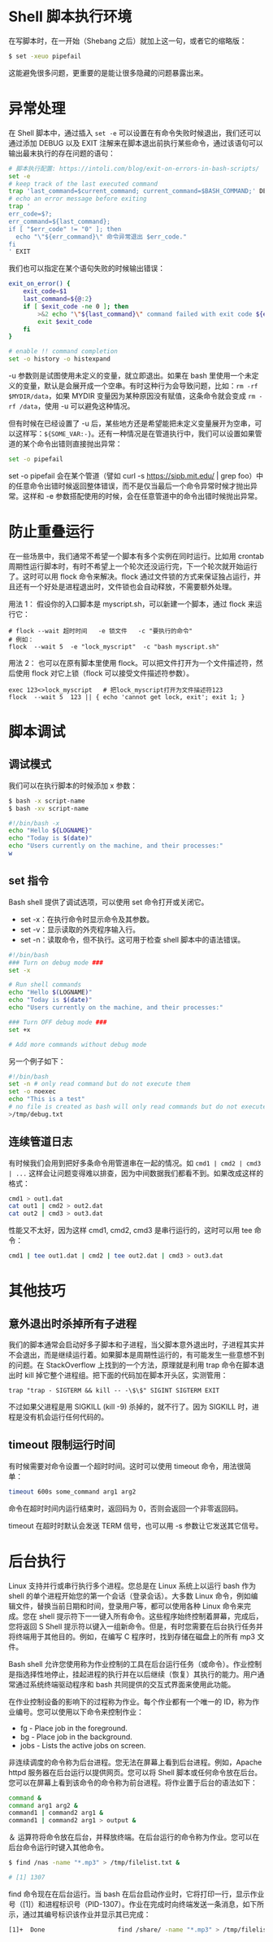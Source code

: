 # Shell 脚本执行环境

在写脚本时，在一开始（Shebang 之后）就加上这一句，或者它的缩略版：

```sh
$ set -xeuo pipefail
```

这能避免很多问题，更重要的是能让很多隐藏的问题暴露出来。

# 异常处理

在 Shell 脚本中，通过插入 `set -e` 可以设置在有命令失败时候退出，我们还可以通过添加 DEBUG 以及 EXIT 注解来在脚本退出前执行某些命令，通过该语句可以输出最末执行的存在问题的语句：

```sh
# 脚本执行配置: https://intoli.com/blog/exit-on-errors-in-bash-scripts/
set -e
# keep track of the last executed command
trap 'last_command=$current_command; current_command=$BASH_COMMAND;' DEBUG
# echo an error message before exiting
trap '
err_code=$?;
err_command=${last_command};
if [ "$err_code" != "0" ]; then
  echo "\"${err_command}\" 命令异常退出 $err_code."
fi
' EXIT
```

我们也可以指定在某个语句失败的时候输出错误：

```sh
exit_on_error() {
    exit_code=$1
    last_command=${@:2}
    if [ $exit_code -ne 0 ]; then
        >&2 echo "\"${last_command}\" command failed with exit code ${exit_code}."
        exit $exit_code
    fi
}

# enable !! command completion
set -o history -o histexpand
```

-u 参数则是试图使用未定义的变量，就立即退出。如果在 bash 里使用一个未定义的变量，默认是会展开成一个空串。有时这种行为会导致问题，比如：`rm -rf $MYDIR/data`，如果 MYDIR 变量因为某种原因没有赋值，这条命令就会变成 `rm -rf /data`，使用 -u 可以避免这种情况。

但有时候在已经设置了 -u 后，某些地方还是希望能把未定义变量展开为空串，可以这样写：`${SOME_VAR:-}`。还有一种情况是在管道执行中，我们可以设置如果管道的某个命令出错则直接抛出异常：

```sh
set -o pipefail
```

set -o pipefail 会在某个管道（譬如 curl -s https://sipb.mit.edu/ | grep foo）中的任意命令出错时候返回整体错误，而不是仅当最后一个命令异常时候才抛出异常。这样和 -e 参数搭配使用的时候，会在任意管道中的命令出错时候抛出异常。

# 防止重叠运行

在一些场景中，我们通常不希望一个脚本有多个实例在同时运行。比如用 crontab 周期性运行脚本时，有时不希望上一个轮次还没运行完，下一个轮次就开始运行了。这时可以用 flock 命令来解决。flock 通过文件锁的方式来保证独占运行，并且还有一个好处是进程退出时，文件锁也会自动释放，不需要额外处理。

用法 1： 假设你的入口脚本是 myscript.sh，可以新建一个脚本，通过 flock 来运行它：

```
# flock --wait 超时时间   -e 锁文件   -c "要执行的命令"
# 例如：
flock  --wait 5  -e "lock_myscript"  -c "bash myscript.sh"
```

用法 2： 也可以在原有脚本里使用 flock。可以把文件打开为一个文件描述符，然后使用 flock 对它上锁（flock 可以接受文件描述符参数）。

```
exec 123<>lock_myscript   # 把lock_myscript打开为文件描述符123
flock  --wait 5  123 || { echo 'cannot get lock, exit'; exit 1; }
```

# 脚本调试

## 调试模式

我们可以在执行脚本的时候添加 x 参数：

```sh
$ bash -x script-name
$ bash -xv script-name

#!/bin/bash -x
echo "Hello ${LOGNAME}"
echo "Today is $(date)"
echo "Users currently on the machine, and their processes:"
w
```

## set 指令

Bash shell 提供了调试选项，可以使用 set 命令打开或关闭它。

- set -x：在执行命令时显示命令及其参数。
- set -v：显示读取的外壳程序输入行。
- set -n：读取命令，但不执行。这可用于检查 shell 脚本中的语法错误。

```sh
#!/bin/bash
### Turn on debug mode ###
set -x

# Run shell commands
echo "Hello $(LOGNAME)"
echo "Today is $(date)"
echo "Users currently on the machine, and their processes:"

### Turn OFF debug mode ###
set +x

# Add more commands without debug mode
```

另一个例子如下：

```sh
#!/bin/bash
set -n # only read command but do not execute them
set -o noexec
echo "This is a test"
# no file is created as bash will only read commands but do not executes them
>/tmp/debug.txt
```

## 连续管道日志

有时候我们会用到把好多条命令用管道串在一起的情况。如 `cmd1 | cmd2 | cmd3 | ...` 这样会让问题变得难以排查，因为中间数据我们都看不到。如果改成这样的格式：

```sh
cmd1 > out1.dat
cat out1 | cmd2 > out2.dat
cat out2 | cmd3 > out3.dat
```

性能又不太好，因为这样 cmd1, cmd2, cmd3 是串行运行的，这时可以用 tee 命令：

```sh
cmd1 | tee out1.dat | cmd2 | tee out2.dat | cmd3 > out3.dat
```

# 其他技巧

## 意外退出时杀掉所有子进程

我们的脚本通常会启动好多子脚本和子进程，当父脚本意外退出时，子进程其实并不会退出，而是继续运行着。如果脚本是周期性运行的，有可能发生一些意想不到的问题。在 StackOverflow 上找到的一个方法，原理就是利用 trap 命令在脚本退出时 kill 掉它整个进程组。把下面的代码加在脚本开头区，实测管用：

```
trap "trap - SIGTERM && kill -- -\$\$" SIGINT SIGTERM EXIT
```

不过如果父进程是用 SIGKILL (kill -9) 杀掉的，就不行了。因为 SIGKILL 时，进程是没有机会运行任何代码的。

## timeout 限制运行时间

有时候需要对命令设置一个超时时间。这时可以使用 timeout 命令，用法很简单：

```sh
timeout 600s some_command arg1 arg2
```

命令在超时时间内运行结束时，返回码为 0，否则会返回一个非零返回码。

timeout 在超时时默认会发送 TERM 信号，也可以用 -s 参数让它发送其它信号。

# 后台执行

Linux 支持并行或串行执行多个进程。您总是在 Linux 系统上以运行 bash 作为 shell 的单个进程开始您的第一个会话（登录会话）。大多数 Linux 命令，例如编辑文件，替换当前日期和时间，登录用户等，都可以使用各种 Linux 命令来完成。您在 shell 提示符下一一键入所有命令。这些程序始终控制着屏幕，完成后，您将返回 S Shell 提示符以键入一组新命令。但是，有时您需要在后台执行任务并将终端用于其他目的。例如，在编写 C 程序时，找到存储在磁盘上的所有 mp3 文件。

Bash shell 允许您使用称为作业控制的工具在后台运行任务（或命令）。作业控制是指选择性地停止，挂起进程的执行并在以后继续（恢复）其执行的能力。用户通常通过系统终端驱动程序和 bash 共同提供的交互式界面来使用此功能。

在作业控制设备的影响下的过程称为作业。每个作业都有一个唯一的 ID，称为作业编号。您可以使用以下命令来控制作业：

- fg - Place job in the foreground.
- bg - Place job in the background.
- jobs - Lists the active jobs on screen.

非连续调度的命令称为后台进程。您无法在屏幕上看到后台进程。例如，Apache httpd 服务器在后台运行以提供网页。您可以将 Shell 脚本或任何命令放在后台。您可以在屏幕上看到该命令的命令称为前台进程。将作业置于后台的语法如下：

```sh
command &
command arg1 arg2 &
command1 | command2 arg1 &
command1 | command2 arg1 > output &
```

＆ 运算符将命令放在后台，并释放终端。在后台运行的命令称为作业。您可以在后台命令运行时键入其他命令。

```sh
$ find /nas -name "*.mp3" > /tmp/filelist.txt &

# [1] 1307
```

find 命令现在在后台运行。当 bash 在后台启动作业时，它将打印一行，显示作业号（[1]）和进程标识号（PID-1307）。作业在完成时向终端发送一条消息，如下所示，通过其编号标识该作业并显示其已完成：

```sh
[1]+  Done                    find /share/ -name "*.mp3" > /tmp/filelist
```
